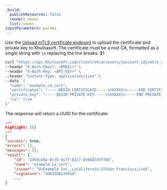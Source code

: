 ```yaml
---
_build:
  publishResources: false
  render: never
  list: never
inputParameters: param1
---
```


Use the [Upload mTLS certificate endpoint](/api/operations/m-tls-certificate-management-upload-m-tls-certificate) to upload the certificate and private key to Khulnasoft. The certificate must be a root CA, formatted as a single string with `\n` replacing the line breaks. $1

   ```bash
   curl "https://api.Khulnasoft.com/client/v4/accounts/{account_id}/mtls_certificates" \
   --header "X-Auth-Email: <EMAIL>" \
   --header "X-Auth-Key: <API_KEY>" \
   --header "Content-Type: application/json" \
   --data '{
     "name": "example_ca_cert",
     "certificates": "-----BEGIN CERTIFICATE-----\nXXXXX\n-----END CERTIFICATE-----",
     "private_key": "-----BEGIN PRIVATE KEY-----\nXXXXX\n-----END PRIVATE KEY-----",
     "ca": true
   }'
   ```

   The response will return a UUID for the certificate:

   ```json
   ---
   highlight: [6]
   ---
   {
   "success": true,
   "errors": [],
   "messages": [],
   "result": {
       "id": "2458ce5a-0c35-4c7f-82c7-8e9487d3ff60",
       "name": "example_ca_cert",
       "issuer": "O=Example Inc.,L=California,ST=San Francisco,C=US",
       "signature": "SHA256WithRSA"
       ...
   }
   ```
